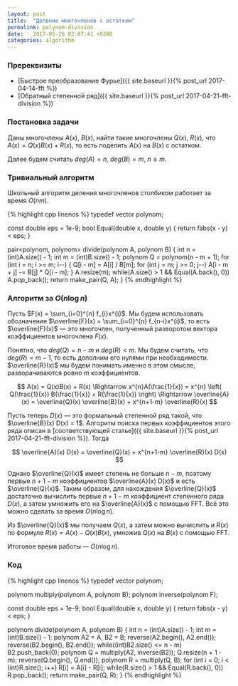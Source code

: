 ```yaml
---
layout: post
title:  "Деление многочленов с остатком"
permalink: polynom-division
date:   2017-05-26 02:07:41 +0300
categories: algorithm
---
```


### Пререквизиты

* [Быстрое преобразование Фурье]({{ site.baseurl }}{% post_url 2017-04-14-fft %})
* [Обратный степенной ряд]({{ site.baseurl }}{% post_url 2017-04-21-fft-division %})

### Постановка задачи

Даны многочлены $A(x)$, $B(x)$, найти такие многочлены $Q(x)$, $R(x)$, что $A(x) = Q(x)B(x) + R(x)$, то есть поделить $A(x)$ на $B(x)$ с остатком.

Далее будем считать $deg(A)=n$, $deg(B)=m$, $n \ge m$.

### Тривиальный алгоритм

Школьный алгоритм деления многочленов столбиком работает за время $O(nm)$.

{% highlight cpp linenos %}
typedef vector<double> polynom;

const double eps = 1e-9;
bool Equal(double x, double y)
{
	return fabs(x - y) < eps;
}

pair<polynom, polynom> divide(polynom A, polynom B)
{
	int n = (int)A.size() - 1;
	int m = (int)B.size() - 1;
	polynom Q = polynom(n - m + 1);
	for (int i = n; i >= m; i--)
	{
		Q[i - m] = A[i] / B[m];
		for (int j = m; j >= 0; j--)
			A[i - m + j] -= B[j] * Q[i - m];
	}
	A.resize(m);
	while(A.size() > 1 && Equal(A.back(), 0))
		A.pop_back();
	return make_pair(Q, A);
}
{% endhighlight %}

### Алгоритм за $O(n \log n)$

Пусть $F(x) = \sum_{i=0}^{n} f_{i}x^{i}$. Мы будем использовать обозначение $\overline{F}(x) = \sum_{i=0}^{n} f_{n-i}x^{i}$, то есть $\overline{F}(x)$ &mdash; это многочлен, полученный разворотом вектора коэффициентов многочлена $F(x)$.

Понятно, что $deg(Q)=n-m$ и $deg(R)<m$. Мы будем считать, что $deg(R)=m-1$, то есть дополним его нулями при необходимости. $\overline{R}(x)$ мы будем понимать именно в этом смысле, разворачиваются ровно $m$ коэффициентов.

$$
A(x) = Q(x)B(x) + R(x) \Rightarrow x^{n}A(\frac{1}{x}) = x^{n} \left( Q(\frac{1}{x}) B(\frac{1}{x}) + R(\frac{1}{x}) \right) \Rightarrow \overline{A}(x) = \overline{Q}(x) \overline{B}(x) + x^{n+1-m} \overline{R}(x)
$$

Пусть теперь $D(x)$ &mdash; это формальный степенной ряд такой, что $\overline{B}(x) D(x) = 1$. Алгоритм поиска первых коэффициентов этого ряда описан в [соответствующей статье]({{ site.baseurl }}{% post_url 2017-04-21-fft-division %}). Тогда

$$
\overline{A}(x) D(x) = \overline{Q}(x) + x^{n+1-m} \overline{R}(x) D(x)
$$

Однако $\overline{Q}(x)$ имеет степень не больше $n-m$, поэтому первые $n+1-m$ коэффициентов $\overline{A}(x) D(x)$ и есть $\overline{Q}(x)$. Таким образом, для нахождения $\overline{Q}(x)$ достаточно вычислить первые $n+1-m$ коэффициент степенного ряда $D(x)$, а затем умножить его на $\overline{A}(x)$ с помощью FFT. Всё это можно сделать за время $O(n \log n)$.

Из $\overline{Q}(x)$ мы получаем $Q(x)$, а затем можно вычислить и $R(x)$ по формуле $R(x) = A(x) - Q(x)B(x)$, умножив $Q(x)$ на $B(x)$ с помощью FFT.

Итоговое время работы &mdash; $O(n \log n)$.

### Код

{% highlight cpp linenos %}
typedef vector<double> polynom;

polynom multiply(polynom A, polynom B);
polynom inverse(polynom F);

const double eps = 1e-9;
bool Equal(double x, double y)
{
	return fabs(x - y) < eps;
}

polynom divide(polynom A, polynom B)
{
	int n = (int)A.size() - 1;
	int m = (int)B.size() - 1;
	polynom A2 = A, B2 = B;
	reverse(A2.begin(), A2.end());
	reverse(B2.begin(), B2.end());
	while((int)B2.size() <= n - m)
		B2.push_back(0);
	polynom Q = multiply(A2, inverse(B2));
	Q.resize(n + 1 - m);
	reverse(Q.begin(), Q.end());
	polynom R = multiply(Q, B);
	for (int i = 0; i < (int)R.size(); i++)
		R[i] = A[i] - R[i];
	while(R.size() > 1 && Equal(R.back(), 0))
		R.pop_back();
	return make_pair(Q, R);
}
{% endhighlight %}